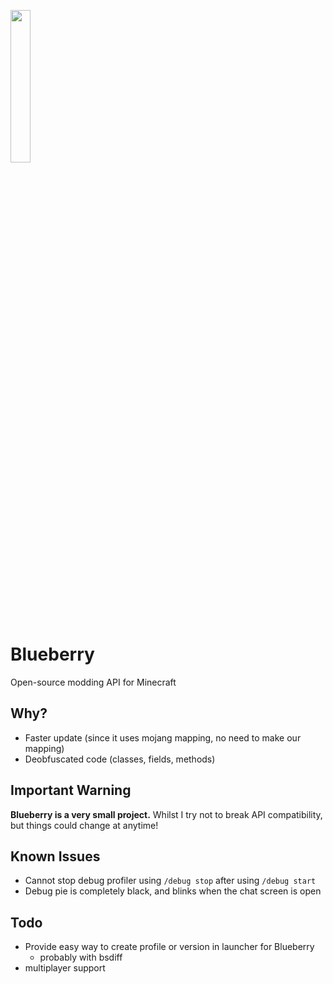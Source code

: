 <img width=25% height=25% src="https://user-images.githubusercontent.com/19150229/111063610-04f4bf00-84f3-11eb-9e39-a37c02dd7cd0.png"></img>

# Blueberry

Open-source modding API for Minecraft

## Why?
- Faster update (since it uses mojang mapping, no need to make our mapping)
- Deobfuscated code (classes, fields, methods)

## Important Warning
**Blueberry is a very small project.**
Whilst I try not to break API compatibility, but things could change at anytime!

## Known Issues
- Cannot stop debug profiler using `/debug stop` after using `/debug start`
- Debug pie is completely black, and blinks when the chat screen is open

## Todo
- Provide easy way to create profile or version in launcher for Blueberry
  - probably with bsdiff
- multiplayer support

